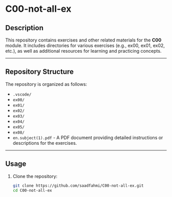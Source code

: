 # C00-not-all-ex

## Description

This repository contains exercises and other related materials for the **C00** module. It includes directories for various exercises (e.g., ex00, ex01, ex02, etc.), as well as additional resources for learning and practicing concepts.

---

## Repository Structure

The repository is organized as follows:

- `.vscode/` 
- `ex00/`
- `ex01/` 
- `ex02/`
- `ex03/` 
- `ex04/`
- `ex05/` 
- `ex08/` 
- `en.subject(1).pdf` - A PDF document providing detailed instructions or descriptions for the exercises.

---

## Usage

1. Clone the repository:

   ```bash
   git clone https://github.com/saadfahmi/C00-not-all-ex.git
   cd C00-not-all-ex
